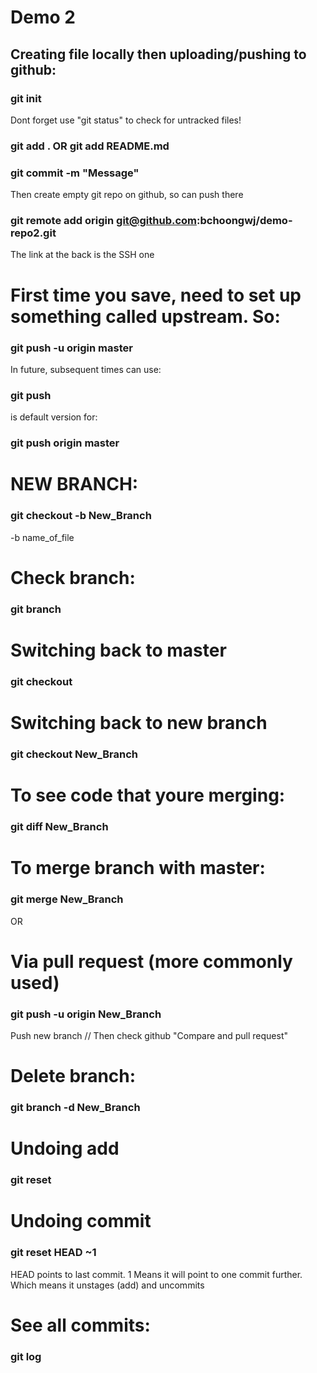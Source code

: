 # Demo 2
## Creating file locally then uploading/pushing to github:
### git init

Dont forget use "git status" to check for untracked files!
### git add . OR git add README.md
### git commit -m "Message"
Then create empty git repo on github, so can push there
### git remote add origin git@github.com:bchoongwj/demo-repo2.git
The link at the back is the SSH one
# First time you save, need to set up something called upstream. So:
### git push -u origin master
In future, subsequent times can use:
### git push
is default version for:
### git push origin master


# NEW BRANCH:
### git checkout -b New_Branch
-b name_of_file

# Check branch:
### git branch

# Switching back to master
### git checkout

# Switching back to new branch
### git checkout New_Branch

# To see code that youre merging:
### git diff New_Branch

# To merge branch with master:
### git merge New_Branch
OR
# Via pull request (more commonly used)
### git push -u origin New_Branch
Push new branch // 
Then check github "Compare and pull request"

# Delete branch:
### git branch -d New_Branch


# Undoing add
 ### git reset

 # Undoing commit
 ### git reset HEAD ~1
 HEAD points to last commit. 1 Means it will point to one commit further. Which means it unstages (add) and uncommits

 # See all commits:
 ### git log